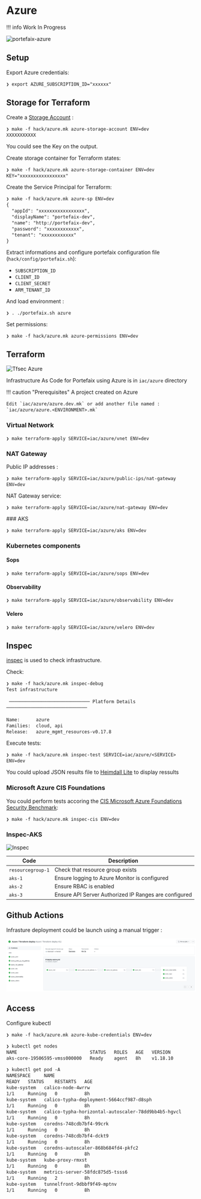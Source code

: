 # Azure

!!! info
    Work In Progress

![portefaix-azure](../img/portefaix_azure.png)

## Setup

Export Azure credentials:

```shell
❯ export AZURE_SUBSCRIPTION_ID="xxxxxx"
```

## Storage for Terraform

Create a [Storage Account](https://portal.azure.com/#create/Microsoft.StorageAccount) :

```shell
❯ make -f hack/azure.mk azure-storage-account ENV=dev
XXXXXXXXXXX
```

You could see the Key on the output.

Create storage container for Terraform states:

```shell
❯ make -f hack/azure.mk azure-storage-container ENV=dev KEY="xxxxxxxxxxxxxxxxx"
```

Create the Service Principal for Terraform:

```shell
❯ make -f hack/azure.mk azure-sp ENV=dev
{
  "appId": "xxxxxxxxxxxxxxxxx",
  "displayName": "portefaix-dev",
  "name": "http://portefaix-dev",
  "password": "xxxxxxxxxxxx",
  "tenant": "xxxxxxxxxxxx"
}
```

Extract informations and configure portefaix configuration file (`hack/config/portefaix.sh`):

* `SUBSCRIPTION_ID`
* `CLIENT_ID`
* `CLIENT_SECRET`
* `ARM_TENANT_ID`

And load environment :

```shell
❯ . ./portefaix.sh azure
```

Set permissions:

```shell
❯ make -f hack/azure.mk azure-permissions ENV=dev
```

## Terraform

![Tfsec Azure](https://github.com/nlamirault/portefaix/workflows/Tfsec%20Azure/badge.svg)

Infrastructure As Code for Portefaix using Azure is in
`iac/azure` directory

!!! caution "Prerequisites"
    A project created on Azure

    Edit `iac/azure/azure.dev.mk` or add another file named :
    `iac/azure/azure.<ENVIRONMENT>.mk`

### Virtual Network

```shell
❯ make terraform-apply SERVICE=iac/azure/vnet ENV=dev
```

### NAT Gateway

Public IP addresses :

```shell
❯ make terraform-apply SERVICE=iac/azure/public-ips/nat-gateway ENV=dev
```

NAT Gateway service:

```shell
❯ make terraform-apply SERVICE=iac/azure/nat-gateway ENV=dev
```

### AKS

```shell
❯ make terraform-apply SERVICE=iac/azure/aks ENV=dev
```

### Kubernetes components

#### Sops

```shell
❯ make terraform-apply SERVICE=iac/azure/sops ENV=dev
```

#### Observability

```shell
❯ make terraform-apply SERVICE=iac/azure/observability ENV=dev
```

#### Velero

```shell
❯ make terraform-apply SERVICE=iac/azure/velero ENV=dev
```

## Inspec

[inspec](http://inspec.io/) is used to check infrastructure.

Check:

```shell
❯ make -f hack/azure.mk inspec-debug
Test infrastructure

 ────────────────────────────── Platform Details ──────────────────────────────

Name:      azure
Families:  cloud, api
Release:   azure_mgmt_resources-v0.17.8
```

Execute tests:

```shell
❯ make -f hack/azure.mk inspec-test SERVICE=iac/azure/<SERVICE> ENV=dev
```

You could upload JSON results file to [Heimdall Lite](https://heimdall-lite.mitre.org/) to display ressults

### Microsoft Azure CIS Foundations

You could perform tests accoring the [CIS Microsoft Azure Foundations Security Benchmark](https://azure.microsoft.com/fr-fr/resources/cis-microsoft-azure-foundations-security-benchmark/):

```shell
❯ make -f hack/azure.mk inspec-cis ENV=dev
```

### Inspec-AKS

![Inspec](../img/inspec-aks.png)

| Code | Description|
|---|---|
| `resourcegroup-1` | Check that resource group exists |
| `aks-1` | Ensure logging to Azure Monitor is configured |
| `aks-2` | Ensure RBAC is enabled |
| `aks-3` | Ensure API Server Authorized IP Ranges are configured |

## Github Actions

Infrasture deployment could be launch using a manual trigger :

![cicd-azure](../img/cicd_azure_create.png)


## Access

Configure kubectl

```shell
❯ make -f hack/azure.mk azure-kube-credentials ENV=dev 
```

```shell
❯ kubectl get nodes                                   
NAME                           STATUS   ROLES   AGE   VERSION
aks-core-19506595-vmss000000   Ready    agent   8h    v1.18.10
```

```shell
❯ kubectl get pod -A
NAMESPACE     NAME                                                  READY   STATUS    RESTARTS   AGE
kube-system   calico-node-4wrrw                                     1/1     Running   0          8h
kube-system   calico-typha-deployment-5664ccf987-d8sph              1/1     Running   0          8h
kube-system   calico-typha-horizontal-autoscaler-78dd9bb4b5-hgvcl   1/1     Running   0          8h
kube-system   coredns-748cdb7bf4-99crk                              1/1     Running   0          8h
kube-system   coredns-748cdb7bf4-dckt9                              1/1     Running   0          8h
kube-system   coredns-autoscaler-868b684fd4-pkfc2                   1/1     Running   0          8h
kube-system   kube-proxy-rmxst                                      1/1     Running   0          8h
kube-system   metrics-server-58fdc875d5-tsss6                       1/1     Running   2          8h
kube-system   tunnelfront-9dbbf9f49-mptnv                           1/1     Running   0          8h
```